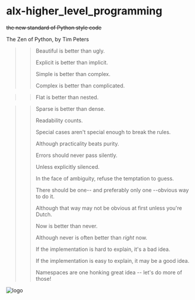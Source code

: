# alx-higher_level_programming
~~the new standard of Python style code~~

The Zen of Python, by Tim Peters

>>Beautiful is better than ugly.
>>
>>Explicit is better than implicit.
>>
>>Simple is better than complex.
>>
>>Complex is better than complicated.
          
>>Flat is better than nested.
  
>>Sparse is better than dense.
>>
>>Readability counts.
>>
>>Special cases aren't special enough to break the rules.
>>
>>Although practicality beats purity.
>>
>>Errors should never pass silently.
>>
>>Unless explicitly silenced.
>>
>>In the face of ambiguity, refuse the temptation to guess.
>>
>>There should be one-- and preferably only one --obvious way to do it.
>>
>>Although that way may not be obvious at first unless you're Dutch.
>>
>>Now is better than never.
>>
>>Although never is often better than *right* now.
>>
>>If the implementation is hard to explain, it's a bad idea.
>>
>>If the implementation is easy to explain, it may be a good idea.
>>
>>Namespaces are one honking great idea -- let's do more of those!


![logo](https://s3.amazonaws.com/intranet-projects-files/holbertonschool-higher-level_programming+/246/giphy-4.gif)
